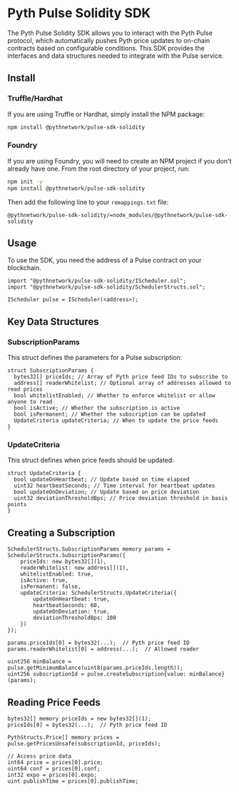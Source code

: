 # Pyth Pulse Solidity SDK

The Pyth Pulse Solidity SDK allows you to interact with the Pyth Pulse protocol, which automatically pushes Pyth price updates to on-chain contracts based on configurable conditions. This SDK provides the interfaces and data structures needed to integrate with the Pulse service.

## Install

### Truffle/Hardhat

If you are using Truffle or Hardhat, simply install the NPM package:

```bash
npm install @pythnetwork/pulse-sdk-solidity
```

### Foundry

If you are using Foundry, you will need to create an NPM project if you don't already have one.
From the root directory of your project, run:

```bash
npm init -y
npm install @pythnetwork/pulse-sdk-solidity
```

Then add the following line to your `remappings.txt` file:

```text
@pythnetwork/pulse-sdk-solidity/=node_modules/@pythnetwork/pulse-sdk-solidity
```

## Usage

To use the SDK, you need the address of a Pulse contract on your blockchain.

```solidity
import "@pythnetwork/pulse-sdk-solidity/IScheduler.sol";
import "@pythnetwork/pulse-sdk-solidity/SchedulerStructs.sol";

IScheduler pulse = IScheduler(<address>);
```

## Key Data Structures

### SubscriptionParams

This struct defines the parameters for a Pulse subscription:

```solidity
struct SubscriptionParams {
  bytes32[] priceIds; // Array of Pyth price feed IDs to subscribe to
  address[] readerWhitelist; // Optional array of addresses allowed to read prices
  bool whitelistEnabled; // Whether to enforce whitelist or allow anyone to read
  bool isActive; // Whether the subscription is active
  bool isPermanent; // Whether the subscription can be updated
  UpdateCriteria updateCriteria; // When to update the price feeds
}
```

### UpdateCriteria

This struct defines when price feeds should be updated:

```solidity
struct UpdateCriteria {
  bool updateOnHeartbeat; // Update based on time elapsed
  uint32 heartbeatSeconds; // Time interval for heartbeat updates
  bool updateOnDeviation; // Update based on price deviation
  uint32 deviationThresholdBps; // Price deviation threshold in basis points
}
```

## Creating a Subscription

```solidity
SchedulerStructs.SubscriptionParams memory params = SchedulerStructs.SubscriptionParams({
    priceIds: new bytes32[](1),
    readerWhitelist: new address[](1),
    whitelistEnabled: true,
    isActive: true,
    isPermanent: false,
    updateCriteria: SchedulerStructs.UpdateCriteria({
        updateOnHeartbeat: true,
        heartbeatSeconds: 60,
        updateOnDeviation: true,
        deviationThresholdBps: 100
    })
});

params.priceIds[0] = bytes32(...);  // Pyth price feed ID
params.readerWhitelist[0] = address(...);  // Allowed reader

uint256 minBalance = pulse.getMinimumBalance(uint8(params.priceIds.length));
uint256 subscriptionId = pulse.createSubscription{value: minBalance}(params);
```

## Reading Price Feeds

```solidity
bytes32[] memory priceIds = new bytes32[](1);
priceIds[0] = bytes32(...);  // Pyth price feed ID

PythStructs.Price[] memory prices = pulse.getPricesUnsafe(subscriptionId, priceIds);

// Access price data
int64 price = prices[0].price;
uint64 conf = prices[0].conf;
int32 expo = prices[0].expo;
uint publishTime = prices[0].publishTime;
```

